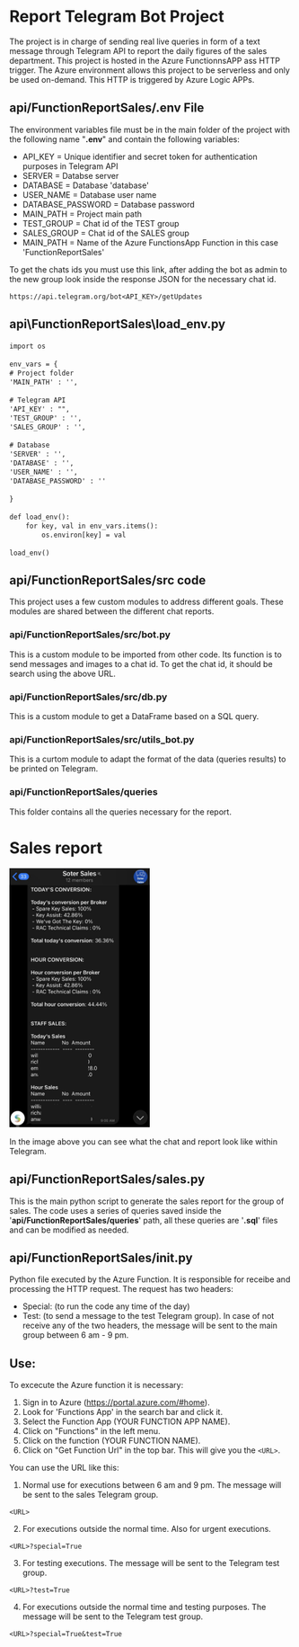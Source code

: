 # Report Telegram Bot Project

The project is in charge of sending real live queries in form of a text message through Telegram API to report the daily figures of the sales department. This project is hosted in the Azure FunctionnsAPP ass HTTP trigger. The Azure environment allows this project to be serverless and only be used on-demand. This HTTP is triggered by Azure Logic APPs.

## api/FunctionReportSales/.env File

The environment variables file must be in the main folder of the project with the following name "**.env**" and contain the following variables:

* API_KEY = Unique identifier and secret token for authentication purposes in Telegram API
* SERVER = Databse server
* DATABASE = Database 'database'
* USER_NAME = Database user name
* DATABASE_PASSWORD = Database password
* MAIN_PATH = Project main path
* TEST_GROUP = Chat id of the TEST group
* SALES_GROUP = Chat id of the SALES group
* MAIN_PATH = Name of the Azure FunctionsApp Function in this case 'FunctionReportSales'

To get the chats ids you must use this link, after adding the bot as admin to the new group look inside the response JSON for the necessary chat id.
```
https://api.telegram.org/bot<API_KEY>/getUpdates
```

## api\FunctionReportSales\load_env.py
```
import os

env_vars = {
# Project folder
'MAIN_PATH' : '',

# Telegram API
'API_KEY' : "",
'TEST_GROUP' : '',
'SALES_GROUP' : '',

# Database
'SERVER' : '',
'DATABASE' : '',
'USER_NAME' : '',
'DATABASE_PASSWORD' : ''

}

def load_env():
    for key, val in env_vars.items():
        os.environ[key] = val

load_env()

```

## api/FunctionReportSales/src code

This project uses a few custom modules to address different goals. These modules are shared between the different chat reports.

### api/FunctionReportSales/src/bot.py

This is a custom module to be imported from other code. Its function is to send messages and images to a chat id.
To get the chat id, it should be search using the above URL.

### api/FunctionReportSales/src/db.py

This is a custom module to get a DataFrame based on a SQL query.

### api/FunctionReportSales/src/utils_bot.py

This is a curtom module to adapt the format of the data (queries results) to be printed on Telegram.

### api/FunctionReportSales/queries

This folder contains all the queries necessary for the report.

# Sales report

<img src="images/sales_chat.png" width="250"/>

In the image above you can see what the chat and report look like within Telegram.

## api/FunctionReportSales/sales.py
This is the main python script to generate the sales report for the group of sales.
The code uses a series of queries saved inside the '**api/FunctionReportSales/queries**' path, all these queries are '**.sql**' files and can be modified as needed.

## api/FunctionReportSales/__init__.py
Python file executed by the Azure Function. It is responsible for receibe and processing the HTTP request. 
The request has two headers: 
* Special: (to run the code any time of the day) 
* Test: (to send a message to the test Telegram group). 
In case of not receive any of the two headers, the message will be sent to the main group between 6 am - 9 pm.

## Use:

To excecute the Azure function it is necessary:
1. Sign in to Azure (https://portal.azure.com/#home).
2. Look for 'Functions App' in the search bar and click it.
3. Select the Function App (YOUR FUNCTION APP NAME).
4. Click on "Functions" in the left menu.
5. Click on the function (YOUR FUNCTION NAME).
6. Click on "Get Function Url" in the top bar. This will give you the ```<URL>```.

You can use the URL like this:
1. Normal use for executions between 6 am and 9 pm. The message will be sent to the sales Telegram group.
```
<URL>
```

2. For executions outside the normal time. Also for urgent executions.
```
<URL>?special=True
```


3. For testing executions. The message will be sent to the Telegram test group.
```
<URL>?test=True
```

4. For executions outside the normal time and testing purposes. The message will be sent to the Telegram test group.
```
<URL>?special=True&test=True
```
